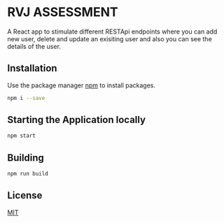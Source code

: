 # RVJ ASSESSMENT

A React app to stimulate different RESTApi endpoints where you can add new user, delete and update an exisiting user and also you can see the details of the user.

## Installation

Use the package manager [npm](https://nodejs.org/en/download/) to install packages.

```bash
npm i --save
```

## Starting the Application locally

```bash
npm start
```

## Building

```bash
npm run build
```

## License

[MIT](https://choosealicense.com/licenses/mit/)

